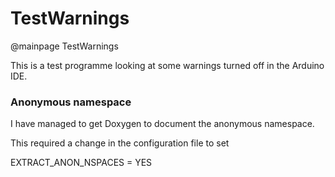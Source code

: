 # TestWarnings

@mainpage TestWarnings

This is a test programme looking at some warnings turned off in the Arduino IDE.

### Anonymous namespace

I have managed to get Doxygen to document the anonymous namespace.

This required a change in the configuration file to set 

EXTRACT_ANON_NSPACES   = YES

